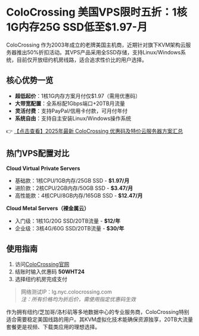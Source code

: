 # ColoCrossing 美国VPS限时五折：1核1G内存25G SSD低至$1.97-月

ColoCrossing 作为2003年成立的老牌美国主机商，近期针对旗下KVM架构云服务器推出50%折扣活动。其VPS产品采用全SSD存储，支持Linux/Windows系统，目前仅开放纽约机房线路，适合追求性价比的用户选择。

## 核心优势一览
- **超低起价**：1核1G内存方案月付仅$1.97（需用优惠码）
- **大带宽配置**：全系标配1Gbps端口+20TB月流量
- **灵活付费**：支持PayPal/信用卡付款，可月付年付
- **系统自由**：支持自主安装Linux/Windows操作系统

👉 [【点击查看】2025年最新 ColoCrossing 优惠码及特价云服务器方案汇总](https://bit.ly/Colocrossing)

## 热门VPS配置对比
**Cloud Virtual Private Servers**
- 基础款：1核CPU/1GB内存/25GB SSD - **$1.97/月**
- 进阶款：2核CPU/2GB内存/50GB SSD - **$3.47/月**
- 高性能款：4核CPU/8GB内存/165GB SSD - **$12.47/月**

**Cloud Metal Servers（裸金属云）**
- 入门级：1核1G/20G SSD/20TB流量 - **$12/年**
- 企业级：3核4G/60G SSD/20TB流量 - **$30/年**

## 使用指南
1. 访问[ColoCrossing官网](https://bit.ly/Colocrossing)
2. 结账时输入优惠码 **50WHT24**
3. 选择纽约机房完成支付

> 网络测试IP：lg.nyc.colocrossing.com  
> *注：所有价格均为折后价，需使用指定优惠码生效*

作为拥有纽约/芝加哥/洛杉矶等多地数据中心的专业服务商，ColoCrossing特别适合需要稳定美国线路的用户。其KVM虚拟化技术能确保资源独享，20TB大流量套餐更是视频、下载类应用的理想选择。